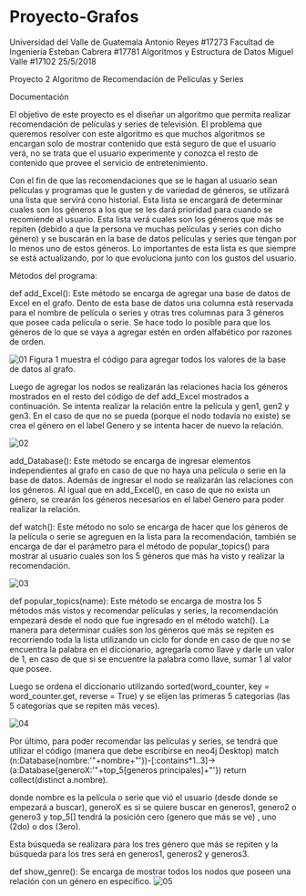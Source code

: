 # Proyecto-Grafos

Universidad del Valle de Guatemala                                                                                  Antonio Reyes #17273
Facultad de Ingeniería                                                                                            Esteban Cabrera #17781
Algoritmos y Estructura de Datos                                                                                     Miguel Valle #17102
25/5/2018

Proyecto 2
Algoritmo de Recomendación de Películas y Series

Documentación

El objetivo de este proyecto es el diseñar un algoritmo que permita realizar recomendación de películas y series de televisión. El problema que queremos resolver con este algoritmo es que muchos algoritmos se encargan solo de mostrar contenido que está seguro de que el usuario verá, no se trata que el usuario experimente y conozca el resto de contenido que provee el servicio de entretenimiento. 

Con el fin de que las recomendaciones que se le hagan al usuario sean películas y programas que le gusten y de variedad de géneros, se utilizará una lista que servirá cono historial. Esta lista se encargará de determinar cuales son los géneros a los que se les dará prioridad para cuando se recomiende al usuario. Esta lista verá cuales son los géneros que más se repiten (debido a que la persona  ve muchas películas y series con dicho género) y se buscarán en la base de datos películas y series que tengan por lo menos uno de estos géneros. Lo importantes de esta lista es que siempre se está actualizando, por lo que evoluciona junto con los gustos del usuario.

Métodos del programa:

def add_Excel():
Este método se encarga de agregar una base de datos de Excel en el grafo. Dento de esta base de datos una columna está reservada para el nombre de película o series y otras tres columnas para 3 géneros que posee cada película o serie. Se hace todo lo posible para que los géneros de lo que se vaya a agregar estén en orden alfabético por razones de orden. 

![01](https://user-images.githubusercontent.com/35511339/40570218-c2d9e6e2-6045-11e8-9666-2431a61117dc.png)
Figura 1 muestra el código para agregar todos los valores de la base de datos al grafo.

Luego de agregar los nodos se realizarán las relaciones hacia los géneros mostrados en el resto del código de def add_Excel mostrados a continuación. Se intenta realizar la relación entre la película y gen1, gen2 y gen3. En el caso de que no se pueda (porque el nodo todavía no existe) se crea el género en el label Genero y se intenta hacer de nuevo la relación. 

![02](https://user-images.githubusercontent.com/35511339/40570227-dab93efc-6045-11e8-8a95-1615d59cffc6.png)

add_Database():
Este método se encarga de ingresar elementos independientes al grafo en caso de que no haya una película o serie en la base de datos. Además de ingresar el nodo se realizarán las relaciones con los géneros. Al igual que en add_Excel(), en caso de que no exista un género, se crearán los géneros necesarios en el label Genero para poder realizar la relación.


def watch():
Este método no solo se encarga de hacer que los géneros de la película o serie se agreguen en la lista para la recomendación, también se encarga de dar el parámetro para el método de popular_topics() para mostrar al usuario cuales son los 5 géneros que más ha visto y realizar la recomendación. 
 
 ![03](https://user-images.githubusercontent.com/35511339/40570242-f143dc04-6045-11e8-8786-a16ea98ff195.png)

def popular_topics(name):
Este método se encarga de mostra los 5 métodos más vistos y recomendar películas y series, la recomendación empezará desde el nodo que fue ingresado en el método watch(). La manera para determinar cuáles son los géneros que más se repiten es recorriendo toda la lista utilizando un ciclo for donde en caso de que no se encuentra la palabra en el diccionario, agregarla como llave y darle un valor de 1, en caso de que si se encuentre la palabra como llave, sumar 1 al valor que posee.

Luego se ordena el diccionario utilizando sorted(word_counter, key = word_counter.get, reverse = True) y se elijen las primeras 5 categorias (las 5 categorías que se repiten más veces).

![04](https://user-images.githubusercontent.com/35511339/40570249-098d7ffe-6046-11e8-9374-926deb66a6f9.png)
 
Por último, para poder recomendar las películas y series, se tendrá que utilizar el código (manera que debe escribirse en neo4j Desktop)
match (n:Database{nombre:'"+nombre+"'})-[:contains*1..3]->(a:Database{generoX:'"+top_5[generos principales]+"'}) return collect(distinct a.nombre).

donde nombre es la película o serie que vió el usuario (desde donde se empezará a buscar), generoX es si se quiere buscar en generos1, genero2 o genero3 y top_5[] tendrá la posición cero (genero que más se ve) , uno (2do) o dos (3ero).

Esta búsqueda se realizara para los tres género que más se repiten y la búsqueda para los tres será en generos1, generos2 y generos3.



def show_genre():
Se encarga de mostrar todos los nodos que poseen una relación con un género en específico.
 ![05](https://user-images.githubusercontent.com/35511339/40570260-1f9619e6-6046-11e8-85bd-df3aca6e7440.png)

